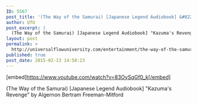 ```yaml
---
ID: 5567
post_title: '(The Way of the Samurai) [Japanese Legend Audiobook] &#8220;Kazuma&#8217;s Revenge&#8221;'
author: UfU
post_excerpt: |
  (The Way of the Samurai) [Japanese Legend Audiobook] "Kazuma's Revenge" by Algernon Bertram Freeman-Mitford
layout: post
permalink: >
  http://universalflowuniversity.com/entertainment/the-way-of-the-samurai-japanese-legend-audiobook-kazumas-revenge/
published: true
post_date: 2015-02-13 14:58:23
---
```

[embed]https://www.youtube.com/watch?v=83OySqGf0_k[/embed]<br>
<p>(The Way of the Samurai) [Japanese Legend Audiobook] "Kazuma's Revenge" by Algernon Bertram Freeman-Mitford</p>